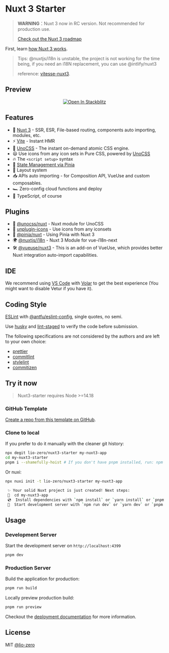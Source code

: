 # Nuxt 3 Starter

> **WARNING**：Nuxt 3 now in RC version. Not recommended for production use.
>
> [Check out the Nuxt 3 roadmap](https://v3.nuxtjs.org/community/roadmap)

First, learn [how Nuxt 3 works](https://v3.nuxtjs.org/guide/concepts/).

> Tips: @nuxtjs/i18n is unstable, the project is not working for the time being, if you need an i18N replacement, you can use @intlify/nuxt3
>
> reference: [vitesse-nuxt3](https://github.com/antfu/vitesse-nuxt3).

## Preview

<p align="center">
  <a href="https://stackblitz.com/github/lio-zero/nuxt3-starter" title="Open In Stackblitz">
    <img src="https://developer.stackblitz.com/img/open_in_stackblitz.svg" alt="Open In Stackblitz">
  </a>
</p>

## Features

- 💚 [Nuxt 3](https://v3.nuxtjs.org/) - SSR, ESR, File-based routing, components auto importing, modules, etc.
- ⚡️ [Vite](https://vitejs.dev/) - Instant HMR
- 🎨 [UnoCSS](https://github.com/antfu/unocss) - The instant on-demand atomic CSS engine.
- 😃 Use icons from any icon sets in Pure CSS, powered by [UnoCSS](https://github.com/unocss/unocss/tree/main/packages/preset-icons)
- 🔥 The `<script setup>` syntax
- 🍍 [State Management via Pinia](https://pinia.esm.dev/)
- 📑 Layout system
- 📥 APIs auto importing - for Composition API, VueUse and custom composables.
- 🏎 Zero-config cloud functions and deploy
- 🦾 TypeScript, of course

## Plugins

- 🎨 [@unocss/nuxt](https://github.com/unocss/unocss/tree/main/packages/nuxt) - Nuxt module for UnoCSS
- 🤹 [unplugin-icons](https://github.com/antfu/unplugin-icons) - Use icons from any iconsets
- 🍍 [@pinia/nuxt](https://pinia.esm.dev/ssr/nuxt.html) - Using Pinia with Nuxt 3
- 🌍 [@nuxtjs/i18n](https://i18n.nuxtjs.org/) - Nuxt 3 Module for vue-i18n-next
- 🛠️ [@vueuse/nuxt3](https://vueuse.org/nuxt/readme.html#vueuse-nuxt) - This is an add-on of VueUse, which provides better Nuxt integration auto-import capabilities.

## IDE

We recommend using [VS Code](https://code.visualstudio.com/) with [Volar](https://github.com/johnsoncodehk/volar) to get the best experience (You might want to disable Vetur if you have it).

## Coding Style

[ESLint](https://eslint.org/) with [@antfu/eslint-config](https://github.com/antfu/eslint-config), single quotes, no semi.

Use [husky](https://github.com/typicode/husky) and [lint-staged](https://github.com/okonet/lint-staged) to verify the code before submission.

The following specifications are not considered by the authors and are left to your own choice:

- [prettier](https://github.com/prettier/prettier)
- [commitlint](https://github.com/conventional-changelog/commitlint)
- [stylelint](https://github.com/stylelint/stylelint)
- [commitizen](https://github.com/commitizen-tools/commitizen)

## Try it now

> Nuxt3-starter requires Node >=14.18

### GitHub Template

[Create a repo from this template on GitHub](https://github.com/lio-zero/nuxt3-starter/generate).

### Clone to local

If you prefer to do it manually with the cleaner git history:

```bash
npx degit lio-zero/nuxt3-starter my-nuxt3-app
cd my-nuxt3-starter
pnpm i --shamefully-hoist # If you don't have pnpm installed, run: npm install -g pnpm
```

Or nuxi:

```bash
npx nuxi init -t lio-zero/nuxt3-starter my-nuxt3-app

 ✨ Your solid Nuxt project is just created! Next steps:
 📁  cd my-nuxt3-app
 💿  Install dependencies with `npm install` or `yarn install` or `pnpm install -shamefully-hoist`
 🚀  Start development server with `npm run dev` or `yarn dev` or `pnpm run dev`
```

## Usage

### Development Server

Start the development server on `http://localhost:4399`

```bash
pnpm dev
```

### Production Server

Build the application for production:

```bash
pnpm run build
```

Locally preview production build:

```bash
pnpm run preview
```

Checkout the [deployment documentation](https://v3.nuxtjs.org/guide/deploy/presets) for more information.

## License

MIT [@lio-zero](https://github.com/lio-zero)
